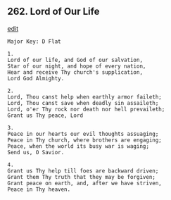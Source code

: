
## 262.  Lord of Our Life
[edit](https://docs.google.com/document/d/1xRTBMamCKM-pcMtTuNNXoOu9dScbiqxD/edit?mode=html)



    Major Key: D Flat

    1.
    Lord of our life, and God of our salvation,
    Star of our night, and hope of every nation,
    Hear and receive Thy church's supplication,
    Lord God Almighty.

    2.
    Lord, Thou canst help when earthly armor faileth;
    Lord, Thou canst save when deadly sin assaileth;
    Lord, o'er Thy rock nor death nor hell prevaileth;
    Grant us Thy peace, Lord

    3.
    Peace in our hearts our evil thoughts assuaging;
    Peace in Thy church, where brothers are engaging;
    Peace, when the world its busy war is waging;
    Send us, O Savior.

    4.
    Grant us Thy help till foes are backward driven;
    Grant them Thy truth that they may be forgiven;
    Grant peace on earth, and, after we have striven, 
    Peace in Thy heaven.
